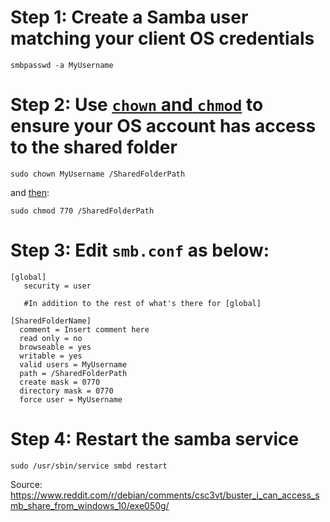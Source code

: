 # Step 1: Create a Samba user matching your client OS credentials

`smbpasswd -a MyUsername`

# Step 2: Use [`chown` and `chmod`](https://www.cyberciti.biz/faq/how-to-use-chmod-and-chown-command/) to ensure your OS account has access to the shared folder

`sudo chown MyUsername /SharedFolderPath`

and [then](https://www.computerhope.com/unix/uchmod.htm):

`sudo chmod 770 /SharedFolderPath`

# Step 3: Edit `smb.conf` as below:

    [global]
       security = user

       #In addition to the rest of what's there for [global]

    [SharedFolderName]
      comment = Insert comment here
      read only = no
      browseable = yes
      writable = yes
      valid users = MyUsername
      path = /SharedFolderPath
      create mask = 0770
      directory mask = 0770
      force user = MyUsername

# Step 4: Restart the samba service

`sudo /usr/sbin/service smbd restart`

Source: https://www.reddit.com/r/debian/comments/csc3vt/buster_i_can_access_smb_share_from_windows_10/exe050g/